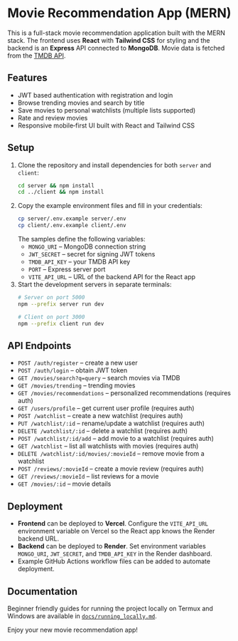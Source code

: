 # Movie Recommendation App (MERN)

This is a full-stack movie recommendation application built with the MERN stack. The frontend uses **React** with **Tailwind CSS** for styling and the backend is an **Express** API connected to **MongoDB**. Movie data is fetched from the [TMDB API](https://www.themoviedb.org/).

## Features
- JWT based authentication with registration and login
- Browse trending movies and search by title
- Save movies to personal watchlists (multiple lists supported)
- Rate and review movies
- Responsive mobile‑first UI built with React and Tailwind CSS

## Setup
1. Clone the repository and install dependencies for both `server` and `client`:
   ```bash
   cd server && npm install
   cd ../client && npm install
   ```
2. Copy the example environment files and fill in your credentials:
   ```bash
   cp server/.env.example server/.env
   cp client/.env.example client/.env
   ```
   The samples define the following variables:
   - `MONGO_URI` – MongoDB connection string
   - `JWT_SECRET` – secret for signing JWT tokens
   - `TMDB_API_KEY` – your TMDB API key
   - `PORT` – Express server port
   - `VITE_API_URL` – URL of the backend API for the React app
3. Start the development servers in separate terminals:
   ```bash
   # Server on port 5000
   npm --prefix server run dev
   
   # Client on port 3000
   npm --prefix client run dev
   ```

## API Endpoints
- `POST /auth/register` – create a new user
- `POST /auth/login` – obtain JWT token
- `GET /movies/search?q=query` – search movies via TMDB
- `GET /movies/trending` – trending movies
- `GET /movies/recommendations` – personalized recommendations (requires auth)
- `GET /users/profile` – get current user profile (requires auth)
- `POST /watchlist` – create a new watchlist (requires auth)
- `PUT /watchlist/:id` – rename/update a watchlist (requires auth)
- `DELETE /watchlist/:id` – delete a watchlist (requires auth)
- `POST /watchlist/:id/add` – add movie to a watchlist (requires auth)
- `GET /watchlist` – list all watchlists with movies (requires auth)
- `DELETE /watchlist/:id/movies/:movieId` – remove movie from a watchlist
- `POST /reviews/:movieId` – create a movie review (requires auth)
- `GET /reviews/:movieId` – list reviews for a movie
- `GET /movies/:id` – movie details

## Deployment
- **Frontend** can be deployed to **Vercel**. Configure the `VITE_API_URL` environment variable on Vercel so the React app knows the Render backend URL.
- **Backend** can be deployed to **Render**. Set environment variables `MONGO_URI`, `JWT_SECRET`, and `TMDB_API_KEY` in the Render dashboard.
- Example GitHub Actions workflow files can be added to automate deployment.

## Documentation
Beginner friendly guides for running the project locally on Termux and Windows are available in [`docs/running_locally.md`](docs/running_locally.md).

Enjoy your new movie recommendation app!
